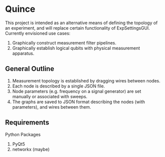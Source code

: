 # Quince #

This project is intended as an alternative means of defining the topology of an experiment, and will replace certain functionality of ExpSettingsGUI. Currently envisioned use cases:

1. Graphically construct measurement filter pipelines.
2. Graphically establish logical qubits with physical measurement apparatus.

## General Outline ##

1. Measurement topology is established by dragging wires between nodes.
2. Each node is described by a single JSON file.
3. Node parameters (e.g. frequency on a signal generator) are set manually or associated with sweeps.
4. The graphs are saved to JSON format describing the nodes (with parameters), and wires between them.

## Requirements ##

Python Packages
1. PyQt5
2. networkx (maybe)


